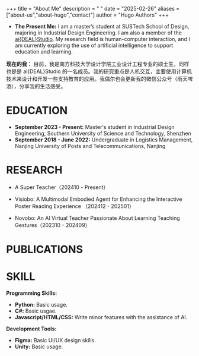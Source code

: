 +++
title = "About Me"
description = " "
date = "2025-02-26"
aliases = ["about-us","about-hugo","contact"]
author = "Hugo Authors"
+++

-  **The Present Me:** I am a master’s student at SUSTech School of Design, majoring in Industrial Design Engineering. I am also a member of the [ai{DEAL}Studio](https://www.anpengcheng.cn/). My research field is human-computer interaction, and I am currently exploring the use of artificial intelligence to support education and learning.

**现在的我：** 目前，我是南方科技大学设计学院工业设计工程专业的硕士生，同样也是是 ai{DEAL}Studio 的一名成员。我的研究重点是人机交互，主要使用计算机技术来设计和开发一些支持教育的应用。我偶尔也会更新我的微信公众号（雨天啤酒），分享我的生活感受。

# EDUCATION

- **September 2023 - Present:** Master's student in Industrial Design Engineering, Southern University of Science and Technology, Shenzhen
- **September 2018 - June 2022:** Undergraduate in Logistics Management, Nanjing University of Posts and Telecommunications, Nanjing

# RESEARCH

- A Super Teacher（202410   -   Present）   

- Visiobo: A Multimodal Embodied Agent for Enhancing the Interactive Poster Reading Experience （202412 - 202501）

- Novobo: An AI Virtual Teacher Passionate About Learning Teaching Gestures（202310 - 202409）

# PUBLICATIONS


# SKILL

**Programming Skills:**

- **Python:** Basic usage.
- **C#:** Basic usgae.
- **Javascript/HTML/CSS:** Write minor features with the assistance of AI.

**Development Tools:**

- **Figma:** Basic UI/UX design skills.
- **Unity:** Basic usage.



